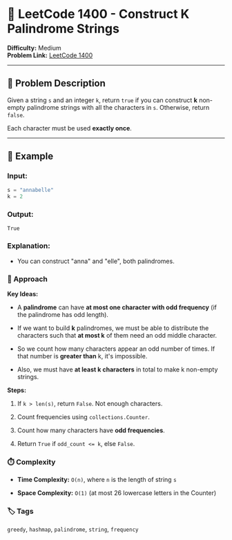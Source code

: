 # 🔐 LeetCode 1400 - Construct K Palindrome Strings

**Difficulty:** Medium  
**Problem Link:** [LeetCode 1400](https://leetcode.com/problems/construct-k-palindrome-strings)

---

## 📘 Problem Description

Given a string `s` and an integer `k`, return `true` if you can construct **k** non-empty palindrome strings with all the characters in `s`. Otherwise, return `false`.

Each character must be used **exactly once**.

---

## 🧪 Example

### Input:
```python
s = "annabelle"
k = 2
```

### Output:

`True`

### Explanation:

- You can construct "anna" and "elle", both palindromes.

### 🧠 Approach

**Key Ideas:**

- A **palindrome** can have **at most one character with odd frequency** (if the palindrome has odd length).

- If we want to build **k** palindromes, we must be able to distribute the characters such that **at most k** of them need an odd middle character.

- So we count how many characters appear an odd number of times. If that number is **greater than** k, it's impossible.

- Also, we must have **at least k characters** in total to make k non-empty strings.

**Steps:**

1. If `k > len(s)`, return `False`. Not enough characters.

2. Count frequencies using `collections.Counter`.

3. Count how many characters have **odd frequencies**.

4. Return `True` if `odd_count <= k`, else `False`.

### ⏱️ Complexity

- **Time Complexity:** `O(n)`, where `n` is the length of string `s`

- **Space Complexity:** `O(1)` (at most 26 lowercase letters in the Counter)

### 🏷️ Tags

`greedy`, `hashmap`, `palindrome`, `string`, `frequency`